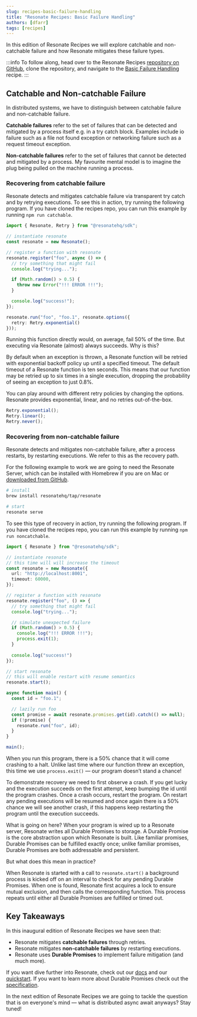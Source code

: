 ```yaml
---
slug: recipes-basic-failure-handling
title: "Resonate Recipes: Basic Failure Handling"
authors: [dfarr]
tags: [recipes]
---
```


In this edition of Resonate Recipes we will explore catchable and non-catchable failure and how Resonate mitigates these failure types. 

:::info
To follow along, head over to the Resonate Recipes [repository on GitHub](https://github.com/resonatehq/recipes), clone the repository, and navigate to the [Basic Failure Handling](https://github.com/resonatehq/recipes/tree/main/basic-failure-handling) recipe.
:::

## Catchable and Non-catchable Failure

In distributed systems, we have to distinguish between catchable failure and non-catchable failure. 

**Catchable failures** refer to the set of failures that can be detected and mitigated by a process itself e.g. in a try catch block. Examples include  io failure such as a file not found exception or networking failure such as a request timeout exception.

**Non-catchable failures** refer to the set of failures that cannot be detected and mitigated by a process. My favourite mental model is to imagine the plug being pulled on the machine running a process.


### Recovering from catchable failure

Resonate detects and mitigates catchable failure via transparent try catch and by retrying executions. To see this in action, try running the following program. If you have cloned the recipes repo, you can run this example by running `npm run catchable`.

```ts
import { Resonate, Retry } from "@resonatehq/sdk";

// instantiate resonate
const resonate = new Resonate();

// register a function with resonate
resonate.register("foo", async () => {
  // try something that might fail
  console.log("trying...");

  if (Math.random() > 0.5) {
    throw new Error("!!! ERROR !!!");
  }

  console.log("success!");
});

resonate.run("foo", "foo.1", resonate.options({
  retry: Retry.exponential()
}));
```

Running this function directly would, on average, fail 50% of the time. But executing via Resonate (almost) always succeeds. Why is this?

By default when an exception is thrown, a Resonate function will be retried with exponential backoff policy up until a specified timeout. The default timeout of a Resonate function is ten seconds. This means that our function may be retried up to six times in a single execution, dropping the probability of seeing an exception to just 0.8%.

You can play around with different retry policies by changing the options. Resonate provides exponential, linear, and no retries out-of-the-box.

```ts
Retry.exponential();
Retry.linear();
Retry.never();
```

### Recovering from non-catchable failure

Resonate detects and mitigates non-catchable failure, after a process restarts, by restarting executions. We refer to this as the recovery path.

For the following example to work we are going to need the Resonate Server, which can be installed with Homebrew if you are on Mac or [downloaded from GitHub](https://github.com/resonatehq/resonate/releases/tag/v0.5.1).

```sh
# install
brew install resonatehq/tap/resonate

# start
resonate serve
```

To see this type of recovery in action, try running the following program. If you have cloned the recipes repo, you can run this example by running `npm run noncatchable`.

```ts
import { Resonate } from "@resonatehq/sdk";

// instantiate resonate
// this time will will increase the timeout
const resonate = new Resonate({
  url: "http://localhost:8001",
  timeout: 60000,
});

// register a function with resonate
resonate.register("foo", () => {
  // try something that might fail
  console.log("trying...");

  // simulate unexpected failure
  if (Math.random() > 0.5) {
    console.log("!!! ERROR !!!");
    process.exit(1);
  }
  
  console.log("success!")
});

// start resonate
// this will enable restart with resume semantics
resonate.start();

async function main() {
  const id = "foo.1";

  // lazily run foo
  const promise = await resonate.promises.get(id).catch(() => null);
  if (!promise) {
    resonate.run("foo", id);
  }
}

main();
```

When you run this program, there is a 50% chance that it will come crashing to a halt. Unlike last time where our function threw an exception, this time we use `process.exit()` — our program doesn’t stand a chance!

To demonstrate recovery we need to first observe a crash. If you get lucky and the execution succeeds on the first attempt, keep bumping the id until the program crashes. Once a crash occurs, restart the program. On restart any pending executions will be resumed and once again there is a 50% chance we will see another crash, if this happens keep restarting the program until the execution succeeds.

What is going on here? When your program is wired up to a Resonate server, Resonate writes all Durable Promises to storage. A Durable Promise is the core abstraction upon which Resonate is built. Like familiar promises, Durable Promises can be fulfilled exactly once; unlike familiar promises, Durable Promises are both addressable and persistent.

But what does this mean in practice?

When Resonate is started with a call to `resonate.start()` a background process is kicked off on an interval to check for any pending Durable Promises. When one is found, Resonate first acquires a lock to ensure mutual exclusion, and then calls the corresponding function. This process repeats until either all Durable Promises are fulfilled or timed out.

## Key Takeaways

In this inaugural edition of Resonate Recipes we have seen that:
- Resonate mitigates **catchable failures** through retries.
- Resonate mitigates **non-catchable failures** by restarting executions.
- Resonate uses **Durable Promises** to implement failure mitigation (and much more).

If you want dive further into Resonate, check out our [docs](https://docs.resonatehq.io) and our [quickstart](https://github.com/resonatehq/quickstart-ts). If you want to learn more about Durable Promises check out the [specification](https://github.com/resonatehq/durable-promise-specification).

In the next edition of Resonate Recipes we are going to tackle the question that is on everyone's mind — what is distributed async await anyways? Stay tuned!
